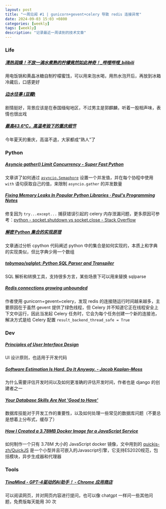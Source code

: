 ```yaml
---
layout: post
title: "一周见闻 #1 | gunicorn+gevent+celery 导致 redis 连接异常"
date: 2024-09-03 15:03 +0800
categories: [weekly]
tags: [weekly]
description: "记录最近一周读到的技术文章"
---
```




### Life

##### [清热润燥！不放一滴水煮熟的柠檬竟然如此神奇！_哔哩哔哩_bilibili](https://www.bilibili.com/video/BV1PH4y1F7F9/?spm_id_from=333.1007.top_right_bar_window_custom_collection.content.click&vd_source=944cc98c5a335c079eea8cddd1ac3156) 

用电饭锅和黄晶冰糖自制柠檬蜜饯，可以用来泡水喝，用热水泡开后，再放到冰箱冷藏后，口感更好



##### [边水往事 (豆瓣)](https://movie.douban.com/subject/36097760/) 

剧情挺好，背景应该是在泰国缅甸地区，不过男主是郭麒麟，听着一股相声味，表情也很出戏



##### [最高43.6℃，高温考验下的重庆细节](https://mp.weixin.qq.com/s/UN4ScZqSNE6k-RT8wtB0wg) 

今年夏天的重庆，高温不退，大家都成“熟人”了



### Python

##### [Asyncio gather() Limit Concurrency - Super Fast Python](https://superfastpython.com/asyncio-gather-limit-concurrency/) 

文章讲了如何通过 [`asyncio.Semaphore`](https://docs.python.org/zh-cn/3/library/asyncio-sync.html#asyncio.Semaphore) 设置一个并发值，并在每个协程中使用 `with` 语句获取自己的值，来限制 `asyncio.gather` 的并发数量



##### [Fixing Memory Leaks In Popular Python Libraries · Paul's Programming Notes](https://www.paulsprogrammingnotes.com/2021/12/python-memory-leaks.html) 

修复因为 `try...except...` 捕获错误引起的 celery 内存泄漏问题，更多原因可参考：[python - socket.shutdown vs socket.close - Stack Overflow](https://stackoverflow.com/questions/409783/socket-shutdown-vs-socket-close/598759#598759)



##### [解密 Python 集合的实现原理](https://mp.weixin.qq.com/s/bVGYCrLWgpCqWGNojjf1pg) 

文章通过分析 cpython 代码阐述 python 中的集合是如何实现的，本质上和字典的实现类似，但比字典少用一个数组



##### [tobymao/sqlglot: Python SQL Parser and Transpiler](https://github.com/tobymao/sqlglot) 

SQL 解析和转换工具，支持很多方言，某些场景下可以用来替换 sqlparse



##### [Redis connections growing unbounded](https://www.revsys.com/tidbits/redis-connections-growing-unbounded/?utm_campaign=Django%2BNewsletter&utm_medium=email&utm_source=Django_Newsletter_249) 

作者使用 gunicorn+gevent+celery，发现 redis 的连接随运行时间越来越多，主要原因在于虽然 gevent 提供了绿色线程，但 Celery 并不知道它正在线程安全上下文中运行，因此当发起 Celery 任务时，它会为每个任务创建一个新的连接池，解决方式是给 Celery 配置 `result_backend_thread_safe = True`



### Dev

##### [Principles of User Interface Design](http://bokardo.com/principles-of-user-interface-design/) 

UI 设计原则，也适用于开发代码



##### [Software Estimation Is Hard. Do It Anyway. - Jacob Kaplan-Moss](https://jacobian.org/2021/may/20/estimation/) 

为什么需要评估开发时间以及如何更准确的评估开发时间，作者也是 django 的创建者之一



##### [Your Database Skills Are Not 'Good to Have'](https://renegadeotter.com/2023/11/12/your-database-skills-are-not-good-to-have.html) 

数据库技能对于开发工作的重要性，以及如何处理一些常见的数据库问题（不要总是想着上分布式，缓存了）



##### [How I Created a 3.78MB Docker Image for a JavaScript Service](https://shenzilong.cn/record/How%20I%20Created%20a%203.78MB%20Docker%20Image%20for%20a%20JavaScript%20Service) 

如何制作一个只有 3.78M 大小的 JavaScript docker 镜像，文中用到的 [quickjs-zh/QuickJS](https://github.com/quickjs-zh/QuickJS) 是一个小型并且可嵌入的Javascript引擎，它支持ES2020规范，包括模块，异步生成器和代理器



### Tools

##### [TinaMind - GPT-4驱动的AI助手！ - Chrome 应用商店](https://chromewebstore.google.com/detail/tinamind-gpt-4%E9%A9%B1%E5%8A%A8%E7%9A%84ai%E5%8A%A9%E6%89%8B%EF%BC%81/befflofjcniongenjmbkgkoljhgliihe) 

可以阅读网页，并对网页内容进行提问，也可以像 chatgpt 一样问一些其他问题，免费版每天能用 30 次



